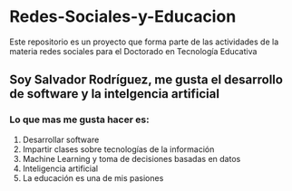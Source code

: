# Redes-Sociales-y-Educacion
Este repositorio es un proyecto que forma parte de las actividades de la materia redes sociales para el Doctorado en Tecnología Educativa

## Soy Salvador Rodríguez, me gusta el desarrollo de software y la intelgencia artificial

### Lo que mas me gusta hacer es:

1. Desarrollar software
2. Impartir clases sobre tecnologías de la información
3. Machine Learning y toma de decisiones basadas en datos
4. Inteligencia artificial
5. La educación es una de mis pasiones

